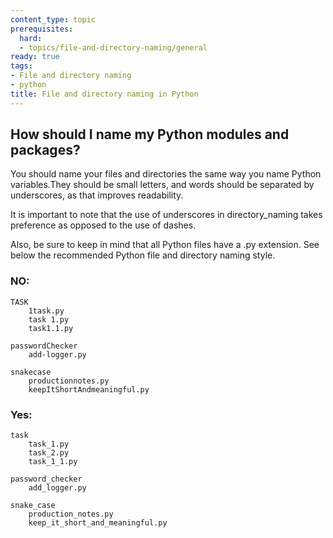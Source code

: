 ```yaml
---
content_type: topic
prerequisites:
  hard:
  - topics/file-and-directory-naming/general
ready: true
tags:
- File and directory naming
- python
title: File and directory naming in Python
---
```


## How should I name my Python modules and packages?

You should name your files and directories the same way you name Python variables.They should be small letters, and words should be separated by underscores, as that improves readability.

It is important to note that the use of underscores in directory_naming takes preference as opposed to the use of dashes.

Also, be sure to keep in mind that all Python files have a .py extension. See below the recommended Python file and directory naming style. 

### NO:
```
TASK
    1task.py
    task 1.py
    task1.1.py
        
passwordChecker
    add-logger.py

snakecase
    productionnotes.py
    keepItShortAndmeaningful.py
```

### Yes:

```
task
    task_1.py
    task_2.py
    task_1_1.py

password_checker
    add_logger.py

snake_case
    production_notes.py
    keep_it_short_and_meaningful.py
```
